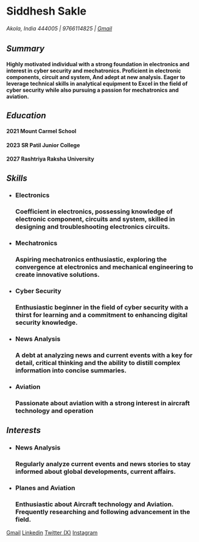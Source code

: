 
# Siddhesh Sakle #
###### Akola, India 444005 | 9766114825 | [Gmail](siddheshsakle@gmail.com) ######

## ***Summary*** ##

#### Highly motivated individual with a strong foundation in electronics and interest in cyber security and mechatronics. Proficient in electronic components, circuit and system, And adept at new analysis. Eager to leverage technical skills in analytical equipment to Excel in the field of cyber security while also pursuing a passion for mechatronics and aviation. ####
 
## ***Education*** ##

#### 2021                       Mount Carmel School ####
#### 2023                       SR Patil Junior College ####
#### 2027                       Rashtriya Raksha University ####
 
## ***Skills*** ##

- ### Electronics ###
	### Coefficient in electronics, possessing knowledge of electronic component, circuits and system, skilled in designing and troubleshooting electronics circuits. ###

- ### Mechatronics ####
	### Aspiring mechatronics enthusiastic, exploring the convergence at electronics and mechanical engineering to create innovative solutions. ###

- ### Cyber Security ###
	### Enthusiastic beginner in the field of cyber security with a thirst for learning and a commitment to enhancing digital security knowledge. ###


- ### News Analysis ###
	### A debt at analyzing news and current events with a key for detail, critical thinking and the ability to distill complex information into concise summaries. ###

- ### Aviation ###
	### Passionate about aviation with a strong interest in aircraft technology and operation ###


## ***Interests*** ##

- ### News Analysis ###
	### Regularly analyze current events and news stories to stay informed about global developments, current affairs. ###

- ### Planes and Aviation ###
	### Enthusiastic about Aircraft technology and Aviation. Frequently researching and following advancement in the field.



[Gmail](siddheshsakle@gmail.com)  [Linkedin](https://www.linkedin.com/in/siddhesh-sakle-47777327a/) [Twitter (X)](https://twitter.com/SiddheshSakle) [Instagram](https://www.instagram.com/siddhesh_sakle/?next=%2F)

